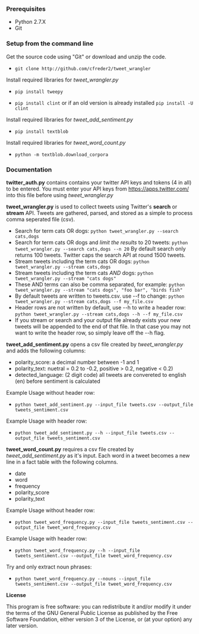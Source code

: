 ### Prerequisites
* Python 2.7.X
* Git

### Setup from the command line
Get the source code using "Git" or download and unzip the code.

* `git clone http://github.com/cfreder2/tweet_wrangler`

Install required libraries for *tweet_wrangler.py*

* `pip install tweepy`

* `pip install clint` or if an old version is already installed `pip install -U clint`

Install required libraries for *tweet_add_sentiment.py*

* `pip install textblob`

Install required libraries for *tweet_word_count.py*

* `python -m textblob.download_corpora`

### Documentation
**twitter_auth.py** contains contains your twitter API keys and tokens (4 in all) to be entered.
You must enter your API keys from https://apps.twitter.com/ into this file before using *tweet_wrangler.py*

**tweet_wrangler.py** is used to collect tweets using Twitter's **search** or **stream** API.
Tweets are gathered, parsed, and stored as a simple to process comma seperated file (csv).

* Search for term cats OR dogs: `python tweet_wrangler.py --search cats,dogs`
* Search for term cats OR dogs and *limit the results* to 20 tweets: `python tweet_wrangler.py --search cats,dogs --n 20` By default search only returns 100 tweets.  Twitter caps the search API at round 1500 tweets.
* Stream tweets including the term cats OR dogs: `python tweet_wrangler.py --stream cats,dogs`
* Stream tweets including the term cats *AND* dogs: `python tweet_wrangler.py --stream "cats dogs"`
* These AND terms can also be comma separated, for example: `python tweet_wrangler.py --stream "cats dogs", "foo bar", "birds fish"`
* By default tweets are written to tweets.csv.  use --f to change: `python tweet_wrangler.py --stream cats,dogs --f my_file.csv`
* Header rows are not written by default, use --h to write a header row: `python tweet_wrangler.py --stream cats,dogs --h --f my_file.csv`
* If you stream or search and your output file already exists your new tweets will be appended to the end of that file.  In that case you may not want to write the header row, so simply leave off the --h flag.


**tweet_add_sentiment.py** opens a csv file created by *tweet_wrangler.py* and adds the following columns:
- polarity_score: a decimal number between -1 and 1
- polarity_text:  nuetral = 0.2 to -0.2, positive > 0.2, negative < 0.2)
- detected_language: (2 digit code) all tweets are convereted to english (en) before sentiment is calculated

Example Usage without header row:

* `python tweet_add_sentiment.py --input_file tweets.csv --output_file tweets_sentiment.csv`
    
Example Usage with header row:

* `python tweet_add_sentiment.py --h --input_file tweets.csv --output_file tweets_sentiment.csv`

**tweet_word_count.py** requires a csv file created by *tweet_add_sentiment.py* as it's input.  Each word in a tweet becomes a new line in a fact table with the following columns.
- date
- word
- frequency
- polarity_score
- polarity_text

Example Usage without header row:

* `python tweet_word_frequency.py --input_file tweets_sentiment.csv --output_file tweet_word_frequency.csv`

Example Usage with header row:

* `python tweet_word_frequency.py --h --input_file tweets_sentiment.csv --output_file tweet_word_frequency.csv`

Try and only extract noun phrases:

* `python tweet_word_frequency.py --nouns --input_file tweets_sentiment.csv --output_file tweet_word_frequency.csv`

**License**

This program is free software: you can redistribute it and/or modify it under the terms of the GNU General Public License as published by the Free Software Foundation, either version 3 of the License, or (at your option) any later version.
